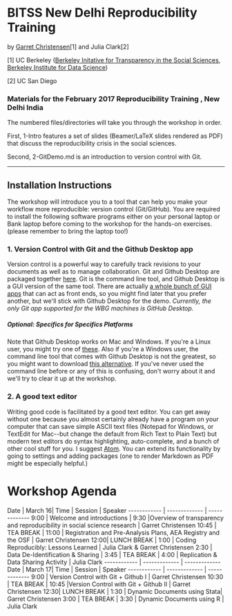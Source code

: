# BITSS New Delhi Reproducibility Training
by [Garret Christensen](http://www.ocf.berkeley.edu/~garret)[1] and Julia Clark[2]

[1] UC Berkeley ([Berkeley Initative for Transparency in the Social Sciences](http://www.bitss.org), [Berkeley Institute for Data Science](http://bids.berkeley.edu))

[2] UC San Diego

### Materials for the February 2017 Reproducibility Training , New Delhi India

The numbered files/directories will take you through the workshop in order.

First, 1-Intro features a set of slides (Beamer/LaTeX slides rendered as PDF) that discuss the reproducibility crisis in the social sciences.

Second, 2-GitDemo.md is an introduction to version control with Git.

-----------


## Installation Instructions
The workshop will introduce you to a tool that can help you make your workflow more reproducible: version control (Git/GitHub). You are required to install the following software programs either on your personal laptop or Bank laptop before coming to the workshop for the hands-on exercises. (please remember to bring the laptop too!)

### 1. Version Control with Git and the Github Desktop app

Version control is a powerful way to carefully track revisions to your documents as well as to manage collaboration. Git and Github Desktop are packaged together [here](https://desktop.github.com/). Git is the command line tool, and Github Desktop is a GUI version of the same tool. There are actually [a whole bunch of GUI apps](https://git-scm.com/downloads/guis) that can act as front ends, so you might find later that you prefer another, but we'll stick with Github Desktop for the demo.
*_Currently, the only Git app supported for the WBG machines is GitHub Desktop._*


##### Optional: Specifics for Specifics Platforms

Note that Github Desktop works on Mac and Windows. If you're a Linux user, you might try one of [these](https://git-scm.com/download/gui/linux). Also if you're a Windows user, the command line tool that comes with Github Desktop is not the greatest, so you might want to download [this alternative](https://git-scm.com/download/win). If you've never used the command line before or any of this is confusing, don't worry about it and we'll try to clear it up at the workshop.  

### 2. A good text editor

Writing good code is facilitated by a good text editor. You can get away without one because you almost certainly already have a program on your computer that can save simple ASCII text files (Notepad for Windows, or TextEdit for Mac--but change the default from Rich Text to Plain Text) but modern text editors do syntax highlighting, auto-complete, and a bunch of other cool stuff for you. I suggest [Atom](http://atom.io). You can extend its functionality by going to settings and adding packages (one to render Markdown as PDF might be especially helpful.)

# Workshop Agenda

Date | March 16|
Time | Session | Speaker
------------ | ------------- | -------------
9:00 | Welcome and introductions | 
9:30 |Overview of transparency and reproducibility in social science research | Garret Christensen 
10:45 |  TEA BREAK |
11:00 | Registration and Pre-Analysis Plans, AEA Registry and the OSF | Garret Christensen
12:00| LUNCH BREAK |
1:00 | Coding Reproducibly: Lessons Learned | Julia Clark & Garret Christensen
2:30 | Data De-Identification & Sharing |
3:45 | TEA BREAK | 
4:00 | Replication & Data Sharing Activity | Julia Clark
------------ | ------------- | -------------
Date | March 17|
Time | Session | Speaker
------------ | ------------- | -------------
9:00 | Version Control with Git + Github I | Garret Christensen
10:30 |  TEA BREAK |
10:45 |Version Control with Git + Github II | Garret Christensen 
12:30| LUNCH BREAK |
1:30 | Dynamic Documents using Stata| Garret Christensen
3:00 | TEA BREAK | 
3:30 | Dynamic Documents using R | Julia Clark


